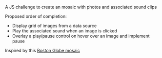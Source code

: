 A JS challenge to create an mosaic with photos and associated sound clips

Proposed order of completion:

* Display grid of images from a data source
* Play the associated sound when an image is clicked
* Overlay a play/pause control on hover over an image and implement pause

Inspired by this [Boston Globe mosaic][bgm]

[bgm]: http://www.bostonglobe.com/Page/Boston/2011-2020/WebGraphics/Metro/BostonGlobe.com/2012/11/bgInstagram/instagram.xml
